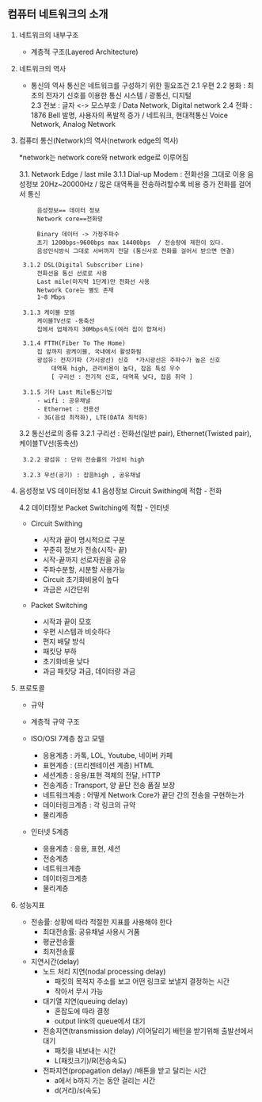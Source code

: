 ## 컴퓨터 네트워크의 소개

1. 네트워크의 내부구조
    - 계층적 구조(Layered Architecture)

2. 네트워크의 역사
    - 통신의 역사
        통신은 네트워크를 구성하기 위한 필요조건
        2.1 우편 
        2.2 봉화 : 최초의 전자기 신호를 이용한 통신 시스템 / 광통신, 디지털  
        2.3 전보 : 글자 <-> 모스부호  / Data Network, Digital network
        2.4 전화 : 1876 Bell 발명, 사용자의 폭발적 증가  / 네트워크, 현대적통신  Voice Network, Analog Network

3. 컴퓨터 통신(Network)의 역사(network edge의 역사)

    *network는 network core와 network edge로 이루어짐
    
    3.1. Network Edge / last mile
        3.1.1 Dial-up Modem : 
            전화선을 그대로 이용
            음성정보 20Hz~20000Hz /  많은 대역폭을 전송하려할수록 비용 증가 
            전화를 걸어서 통신

            음성정보== 데이터 정보
            Network core==전화망

            Binary 데이터 -> 가청주파수 
            초기 1200bps~9600bps max 14400bps  / 전송량에 제한이 있다.
            음성인식방식 그대로 서버까지 전달 (통신사로 전화를 걸어서 받으면 연결)
        
        3.1.2 DSL(Digital Subscriber Line)
            전화선을 통신 선로로 사용
            Last mile(마지막 1단계)만 전화선 사용
            Network Core는 별도 존재
            1~8 Mbps
        
        3.1.3 케이블 모뎀
            케이블TV선로 -동축선
            집에서 업체까지 30Mbps속도(여러 집이 합쳐서)

        3.1.4 FTTH(Fiber To The Home)
            집 앞까지 광케이블, 국내에서 활성화됨
            광섬유: 전자기파 (가시광선) 신호  *가시광선은 주파수가 높은 신호
                대역폭 high, 관리비용이 높다, 잡음 특성 우수
                [ 구리선 : 전기적 신호, 대역폭 낮다, 잡음 취약 ]
        
        3.1.5 기타 Last Mile통신기법
            - wifi : 공유채널
            - Ethernet : 전용선
            - 3G(음성 최적화), LTE(DATA 최적화)

    3.2 통신선로의 종류
        3.2.1 구리선 : 전화선(일반 pair), Ethernet(Twisted pair), 케이블TV선(동축선) 

        3.2.2 광섬유 : 단위 전송률의 가성비 high

        3.2.3 무선(공기) : 잡음high , 공유채널      

4. 음성정보 VS 데이터정보
    4.1 음성정보
        Circuit Swithing에 적합 - 전화

    4.2 데이터정보
        Packet Switching에 적합 - 인터넷
    
    * Circuit Swithing
        - 시작과 끝이 명시적으로 구분
        - 꾸준히 정보가 전송(시작- 끝)
        - 시작-끝까지 선로자원을 공유
        - 주파수분할, 시분할 사용가능
        - Circuit 초기화비용이 높다
        - 과금은 시간단위

    * Packet Switching
        - 시작과 끝이 모호
        - 우편 시스템과 비슷하다
        - 편지 배달 방식
        - 패킷당 부하
        - 초기화비용 낮다
        - 과금 패킷당 과금, 데이터량 과금

5. 프로토콜
    - 규약
    - 계층적 규약 구조
    - ISO/OSI 7계층 참고 모델
        - 응용계층 : 카톡, LOL, Youtube, 네이버 카페
        - 표현계층 : (프리젠테이션 계층) HTML
        - 세션계층 : 응용/표현 객체의 전달, HTTP
        - 전송계층 : Transport, 양 끝단 전송 품질 보장
        - 네트워크계층 : 어떻게 Network Core가 끝단 간의 전송을 구현하는가
        - 데이터링크계층 : 각 링크의 규약
        - 물리계층
    
    - 인터넷 5계층
        - 응용계층 : 응용, 표현, 세션
        - 전송계층
        - 네트워크계층
        - 데이터링크계층
        - 물리계층

6. 성능지표
    - 전송률: 상황에 따라 적절한 지표를 사용해야 한다 
        - 최대전송률: 공유채널 사용시 거품
        - 평균전송률 
        - 최저전송률
    - 지연시간(delay)
        - 노드 처리 지연(nodal processing delay)
            - 패킷의 목적지 주소를 보고 어떤 링크로 보낼지 결정하는 시간
            - 작아서 무시 가능
        - 대기열 지연(queuing delay)
            - 혼잡도에 따라 결정
            - output link의 queue에서 대기
        - 전송지연(transmission delay) /이어달리기 배턴을 받기위해 출발선에서 대기
            - 패킷을 내보내는 시간
            - L(패킷크기)/R(전송속도)
        - 전파지연(propagation delay) /배톤을 받고 달리는 시간
            - a에서 b까지 가는 동안 걸리는 시간
            - d(거리)/s(속도)